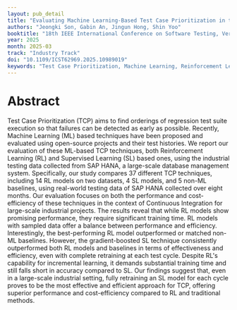 ```yaml
---
layout: pub_detail
title: "Evaluating Machine Learning-Based Test Case Prioritization in the Real World: An Experiment with SAP HANA"
authors: "Jeongki Son, Gabin An, Jingun Hong, Shin Yoo"
booktitle: "18th IEEE International Conference on Software Testing, Verification and Validation (ICST'25)"
year: 2025
month: 2025-03
track: "Industry Track"
doi: "10.1109/ICST62969.2025.10989019"
keywords: "Test Case Prioritization, Machine Learning, Reinforcement Learning, Industrial Software, SAP HANA (C/C++)"
---
```


# Abstract

Test Case Prioritization (TCP) aims to find orderings of regression test suite execution so that failures can be detected as early as possible. Recently, Machine Learning (ML) based techniques have been proposed and evaluated using open-source projects and their test histories. We report our evaluation of these ML-based TCP techniques, both Reinforcement Learning (RL) and Supervised Learning (SL) based ones, using the industrial testing data collected from SAP HANA, a large-scale database management system. Specifically, our study compares 37 different TCP techniques, including 14 RL models on two datasets, 4 SL models, and 5 non-ML baselines, using real-world testing data of SAP HANA collected over eight months. Our evaluation focuses on both the performance and cost-efficiency of these techniques in the context of Continuous Integration for large-scale industrial projects. The results reveal that while RL models show promising performance, they require significant training time. RL models with sampled data offer a balance between performance and efficiency. Interestingly, the best-performing RL model outperformed or matched non-ML baselines. However, the gradient-boosted SL technique consistently outperformed both RL models and baselines in terms of effectiveness and efficiency, even with complete retraining at each test cycle. Despite RL's capability for incremental learning, it demands substantial training time and still falls short in accuracy compared to SL. Our findings suggest that, even in a large-scale industrial setting, fully retraining an SL model for each cycle proves to be the most effective and efficient approach for TCP, offering superior performance and cost-efficiency compared to RL and traditional methods.
